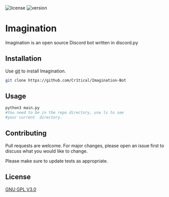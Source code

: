![license](https://img.shields.io/badge/license-GNU%20GPL%203.0-blue?style=for-the-badge)
![version](https://img.shields.io/github/package-json/v/SHDWCr1tical/CriticalBot)


# Imagination

Imagination is an open source Discord bot written in discord.py

## Installation

Use [git](https://git-scm.com/docs/git-clone) to install Imagination.

```bash
git clone https://github.com/Cr1tical/Imagination-Bot
```

## Usage

```python
python3 main.py
#You need to be in the repo directory, use ls to see
#your current  directory.
```

## Contributing
Pull requests are welcome. For major changes, please open an issue first to discuss what you would like to change.

Please make sure to update tests as appropriate.

## License
[GNU GPL V3.0](https://choosealicense.com/licenses/gpl-3.0/)
